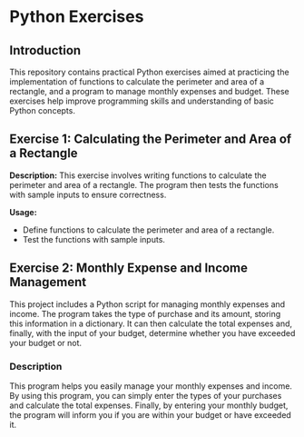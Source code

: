 # Python Exercises

## Introduction
This repository contains practical Python exercises aimed at practicing the implementation of functions to calculate the perimeter and area of a rectangle, and a program to manage monthly expenses and budget. These exercises help improve programming skills and understanding of basic Python concepts.



## Exercise 1: Calculating the Perimeter and Area of a Rectangle
**Description:**
This exercise involves writing functions to calculate the perimeter and area of a rectangle. The program then tests the functions with sample inputs to ensure correctness.

**Usage:**
- Define functions to calculate the perimeter and area of a rectangle.
- Test the functions with sample inputs.
 
 ## Exercise 2: Monthly Expense and Income Management

This project includes a Python script for managing monthly expenses and income. The program takes the type of purchase and its amount, storing this information in a dictionary. It can then calculate the total expenses and, finally, with the input of your budget, determine whether you have exceeded your budget or not.

### Description

This program helps you easily manage your monthly expenses and income. By using this program, you can simply enter the types of your purchases and calculate the total expenses. Finally, by entering your monthly budget, the program will inform you if you are within your budget or have exceeded it.

